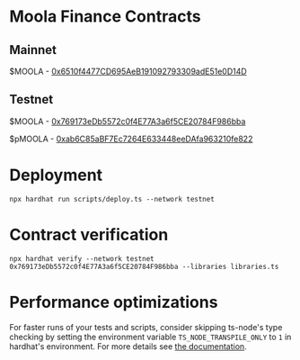# Moola Finance Contracts

## Mainnet 
$MOOLA - [0x6510f4477CD695AeB191092793309adE51e0D14D](https://bscscan.com/address/0x6510f4477CD695AeB191092793309adE51e0D14D#code)

## Testnet 
$MOOLA - [0x769173eDb5572c0f4E77A3a6f5CE20784F986bba](https://testnet.bscscan.com/address/0x769173eDb5572c0f4E77A3a6f5CE20784F986bba)

$pMOOLA - [0xab6C85aBF7Ec7264E633448eeDAfa963210fe822](https://testnet.bscscan.com/address/0xab6C85aBF7Ec7264E633448eeDAfa963210fe822)

# Deployment

```shell
npx hardhat run scripts/deploy.ts --network testnet
```

# Contract verification

```shell
npx hardhat verify --network testnet 0x769173eDb5572c0f4E77A3a6f5CE20784F986bba --libraries libraries.ts
```

# Performance optimizations

For faster runs of your tests and scripts, consider skipping ts-node's type checking by setting the environment variable `TS_NODE_TRANSPILE_ONLY` to `1` in hardhat's environment. For more details see [the documentation](https://hardhat.org/guides/typescript.html#performance-optimizations).

